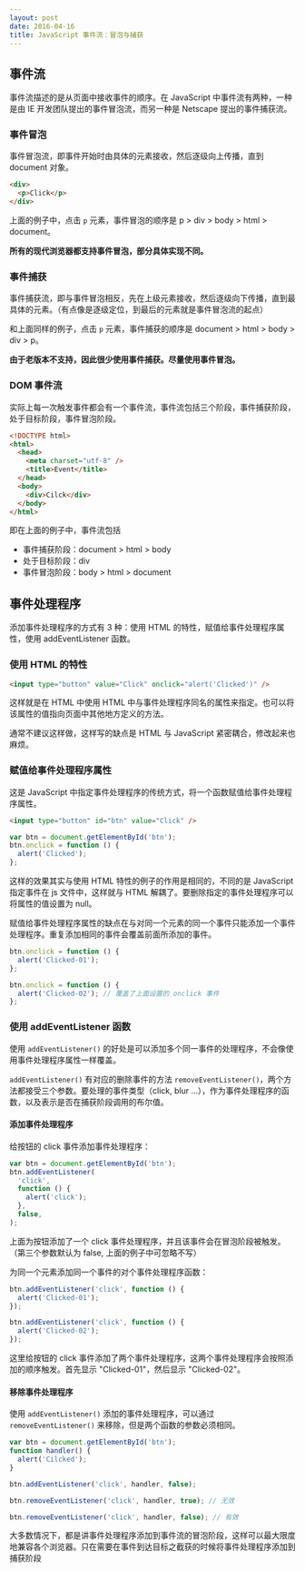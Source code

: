 ```yaml
---
layout: post
date: 2016-04-16
title: JavaScript 事件流：冒泡与捕获
---
```


## 事件流

事件流描述的是从页面中接收事件的顺序。在 JavaScript 中事件流有两种，一种是由 IE 开发团队提出的事件冒泡流，而另一种是 Netscape 提出的事件捕获流。

### 事件冒泡

事件冒泡流，即事件开始时由具体的元素接收，然后逐级向上传播，直到 document 对象。

```html
<div>
  <p>Click</p>
</div>
```

<!--more-->

上面的例子中，点击 `p` 元素，事件冒泡的顺序是 p > div > body > html > document。

**所有的现代浏览器都支持事件冒泡，部分具体实现不同。**

### 事件捕获

事件捕获流，即与事件冒泡相反，先在上级元素接收，然后逐级向下传播，直到最具体的元素。（有点像是逐级定位，到最后的元素就是事件冒泡流的起点）

和上面同样的例子，点击 `p` 元素，事件捕获的顺序是 document > html > body > div > p。

**由于老版本不支持，因此很少使用事件捕获。尽量使用事件冒泡。**

### DOM 事件流

实际上每一次触发事件都会有一个事件流，事件流包括三个阶段，事件捕获阶段，处于目标阶段，事件冒泡阶段。

```html
<!DOCTYPE html>
<html>
  <head>
    <meta charset="utf-8" />
    <title>Event</title>
  </head>
  <body>
    <div>Cilck</div>
  </body>
</html>
```

即在上面的例子中，事件流包括

- 事件捕获阶段：document > html > body
- 处于目标阶段：div
- 事件冒泡阶段：body > html > document

## 事件处理程序

添加事件处理程序的方式有 3 种：使用 HTML 的特性，赋值给事件处理程序属性，使用 addEventListener 函数。

### 使用 HTML 的特性

```html
<input type="button" value="Click" onclick="alert('Clicked')" />
```

这样就是在 HTML 中使用 HTML 中与事件处理程序同名的属性来指定。也可以将该属性的值指向页面中其他地方定义的方法。

通常不建议这样做，这样写的缺点是 HTML 与 JavaScript 紧密耦合，修改起来也麻烦。

### 赋值给事件处理程序属性

这是 JavaScript 中指定事件处理程序的传统方式，将一个函数赋值给事件处理程序属性。

```html
<input type="button" id="btn" value="Click" />
```

```js
var btn = document.getElementById('btn');
btn.onclick = function () {
  alert('Clicked');
};
```

这样的效果其实与使用 HTML 特性的例子的作用是相同的，不同的是 JavaScript 指定事件在 js 文件中，这样就与 HTML 解耦了。要删除指定的事件处理程序可以将属性的值设置为 null。

赋值给事件处理程序属性的缺点在与对同一个元素的同一个事件只能添加一个事件处理程序。重复添加相同的事件会覆盖前面所添加的事件。

```js
btn.onclick = function () {
  alert('Clicked-01');
};

btn.onclick = function () {
  alert('Clicked-02'); // 覆盖了上面设置的 onclick 事件
};
```

### 使用 addEventListener 函数

使用 `addEventListener()` 的好处是可以添加多个同一事件的处理程序，不会像使用事件处理程序属性一样覆盖。

`addEventListener()` 有对应的删除事件的方法 `removeEventListener()`，两个方法都接受三个参数。要处理的事件类型（click, blur ...），作为事件处理程序的函数，以及表示是否在捕获阶段调用的布尔值。

#### 添加事件处理程序

给按钮的 click 事件添加事件处理程序：

```js
var btn = document.getElementById('btn');
btn.addEventListener(
  'click',
  function () {
    alert('click');
  },
  false,
);
```

上面为按钮添加了一个 click 事件处理程序，并且该事件会在冒泡阶段被触发。（第三个参数默认为 false, 上面的例子中可忽略不写）

为同一个元素添加同一个事件的对个事件处理程序函数：

```js
btn.addEventListener('click', function () {
  alert('Clicked-01');
});

btn.addEventListener('click', function () {
  alert('Clicked-02');
});
```

这里给按钮的 click 事件添加了两个事件处理程序，这两个事件处理程序会按照添加的顺序触发。首先显示 "Clicked-01"，然后显示 "Clicked-02"。

#### 移除事件处理程序

使用 `addEventListener()` 添加的事件处理程序，可以通过 `removeEventListener()` 来移除，但是两个函数的参数必须相同。

```js
var btn = document.getElementById('btn');
function handler() {
  alert('Cilcked');
}

btn.addEventListener('click', handler, false);

btn.removeEventListener('click', handler, true); // 无效

btn.removeEventListener('click', handler, false); // 有效
```

大多数情况下，都是讲事件处理程序添加到事件流的冒泡阶段，这样可以最大限度地兼容各个浏览器。只在需要在事件到达目标之截获的时候将事件处理程序添加到捕获阶段
